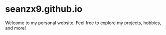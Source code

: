 # seanzx9.github.io
Welcome to my personal website. Feel free to explore my projects, hobbies, and more!
